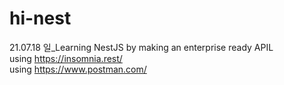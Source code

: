 # hi-nest

21.07.18 일\_Learning NestJS by making an enterprise ready APIL  
using https://insomnia.rest/  
using https://www.postman.com/
